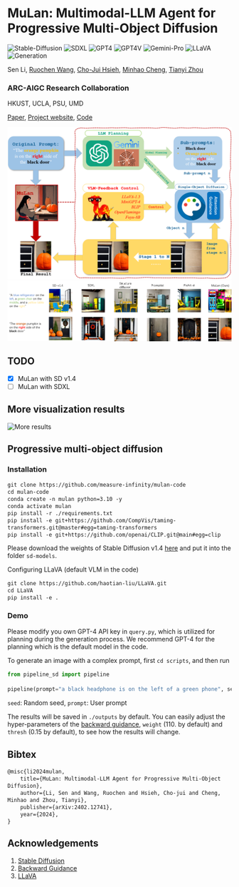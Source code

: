 # MuLan: Multimodal-LLM Agent for Progressive Multi-Object Diffusion

![Stable-Diffusion](https://img.shields.io/badge/Model-SD-blue)
![SDXL](https://img.shields.io/badge/Model-SDXL-blue)
![GPT4](https://img.shields.io/badge/Model-GPT4-blue)
![GPT4V](https://img.shields.io/badge/Model-GPT4V-blue)
![Gemini-Pro](https://img.shields.io/badge/Model-Gemini--Pro-blue)
![LLaVA](https://img.shields.io/badge/Model-LLaVA-blue)
![Generation](https://img.shields.io/badge/Task-Controllable%20Generation-red)



Sen Li, [Ruochen Wang](https://ruocwang.github.io/), [Cho-Jui Hsieh](https://web.cs.ucla.edu/~chohsieh/), [Minhao Cheng](https://cmhcbb.github.io/), [Tianyi Zhou](https://tianyizhou.github.io/)

### **ARC**-**A**IGC **R**esearch **C**ollaboration

HKUST, UCLA, PSU, UMD

[Paper](https://arxiv.org/pdf/2402.12741.pdf), [Project website](https://measure-infinity.github.io/mulan), [Code](https://github.com/measure-infinity/mulan-code)

![Main Framework](./assets/framework.png)
![Main Visualization](./assets/illustration.png)

## TODO
- [x] MuLan with SD v1.4
- [ ] MuLan with SDXL

## More visualization results
![More results](./assets/qualitative1.png)

## Progressive multi-object diffusion

### Installation
```
git clone https://github.com/measure-infinity/mulan-code
cd mulan-code
conda create -n mulan python=3.10 -y
conda activate mulan
pip install -r ./requirements.txt
pip install -e git+https://github.com/CompVis/taming-transformers.git@master#egg=taming-transformers
pip install -e git+https://github.com/openai/CLIP.git@main#egg=clip
```
Please download the weights of Stable Diffusion v1.4 [here](https://huggingface.co/CompVis/stable-diffusion-v-1-4-original/resolve/main/sd-v1-4-full-ema.ckpt) and put it into the folder `sd-models`.

Configuring LLaVA (default VLM in the code)
```
git clone https://github.com/haotian-liu/LLaVA.git
cd LLaVA
pip install -e .
```

### Demo

Please modify you own GPT-4 API key in `query.py`, which is utilized for planning during the generation process. We recommend GPT-4 for the planning which is the default model in the code.

To generate an image with a complex prompt, first `cd scripts`, and then run

```python
from pipeline_sd import pipeline

pipeline(prompt="a black headphone is on the left of a green phone", seed=42, sd_model="../sd-models/sd-v1-4-full-ema.ckpt")
```
`seed`: Random seed, `prompt`: User prompt


The results will be saved in `./outputs` by default. You can easily adjust the hyper-parameters of the [backward guidance](https://github.com/silent-chen/layout-guidance), `weight` (110. by default) and `thresh` (0.15 by default), to see how the results will change. 


## Bibtex
```
@misc{li2024mulan,
    title={MuLan: Multimodal-LLM Agent for Progressive Multi-Object Diffusion},
    author={Li, Sen and Wang, Ruochen and Hsieh, Cho-jui and Cheng, Minhao and Zhou, Tianyi},
    publisher={arXiv:2402.12741},
    year={2024},
}
```

## Acknowledgements
1. [Stable Diffusion](https://github.com/CompVis/stable-diffusion)
2. [Backward Guidance](https://github.com/silent-chen/layout-guidance)
3. [LLaVA](https://github.com/haotian-liu/LLaVA)




